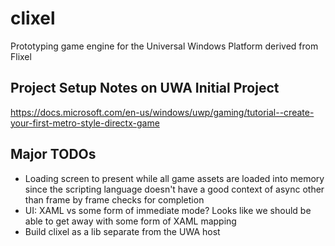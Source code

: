 # clixel

Prototyping game engine for the Universal Windows Platform derived from Flixel

## Project Setup Notes on UWA Initial Project

https://docs.microsoft.com/en-us/windows/uwp/gaming/tutorial--create-your-first-metro-style-directx-game

## Major TODOs

* Loading screen to present while all game assets are loaded into memory since the scripting language doesn't have a good context of async other than frame by frame checks for completion
* UI: XAML vs some form of immediate mode? Looks like we should be able to get away with some form of XAML mapping
* Build clixel as a lib separate from the UWA host 